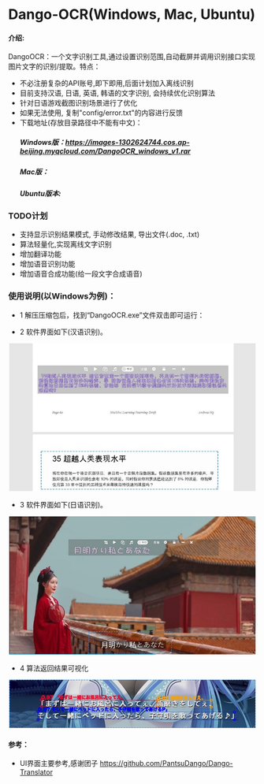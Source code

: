 # Dango-OCR(Windows, Mac, Ubuntu)

#### 介绍:
DangoOCR：一个文字识别工具,通过设置识别范围,自动截屏并调用识别接口实现图片文字的识别/提取。特点：
+ 不必注册复杂的API账号,即下即用,后面计划加入离线识别
+ 目前支持汉语, 日语, 英语, 韩语的文字识别, 会持续优化识别算法
+ 针对日语游戏截图识别场景进行了优化
+ 如果无法使用, 复制"config/error.txt"的内容进行反馈
+ 下载地址(存放目录路径中不能有中文)：
   ##### Windows版：https://images-1302624744.cos.ap-beijing.myqcloud.com/DangoOCR_windows_v1.rar
   ##### Mac版：
   ##### Ubuntu版本:
   
### TODO计划
+ 支持显示识别结果模式, 手动修改结果, 导出文件(.doc, .txt)
+ 算法轻量化,实现离线文字识别
+ 增加翻译功能
+ 增加语音识别功能
+ 增加语音合成功能(给一段文字合成语音)

### 使用说明(以Windows为例)：

+ 1 解压压缩包后，找到“DangoOCR.exe”文件双击即可运行：

+ 2 软件界面如下(汉语识别)。
<div align="center">
    <img src="./images/chinese.jpg" width="500">
</div>


+ 3 软件界面如下(日语识别)。
<div align="center">
    <img src="./images/japanese.jpg" width="500">
</div>

+ 4 算法返回结果可视化
<div align="center">
    <img src="./images/debug.jpg" width="500">
</div>


#### 参考：
+ UI界面主要参考,感谢团子 https://github.com/PantsuDango/Dango-Translator
